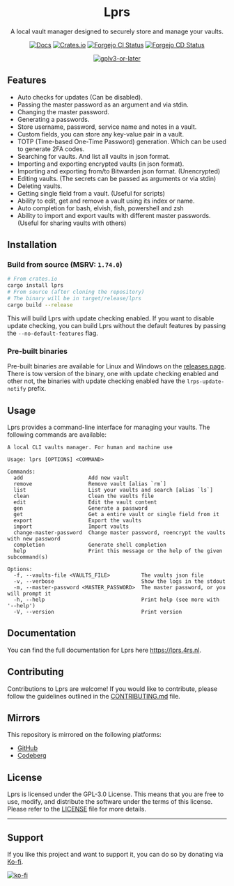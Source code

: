 <div align="center">

# Lprs

A local vault manager designed to securely store and manage your vaults.

[![Docs](https://img.shields.io/badge/docs-lprs.4rs.nl-purple)](https://lprs.4rs.nl)
[![Crates.io](https://img.shields.io/crates/v/lprs?color=orange)](https://crates.io/crates/lprs)
[![Forgejo CI Status](https://git.4rs.nl/awiteb/lprs/badges/workflows/ci.yml/badge.svg)](https://git.4rs.nl/awiteb/lprs)
[![Forgejo CD Status](https://git.4rs.nl/awiteb/lprs/badges/workflows/cd.yml/badge.svg)](https://git.4rs.nl/awiteb/lprs)

[![gplv3-or-later](https://www.gnu.org/graphics/gplv3-or-later-sm.png)](https://www.gnu.org/licenses/gpl-3.0.html)

</div>

## Features

- Auto checks for updates (Can be disabled).
- Passing the master password as an argument and via stdin.
- Changing the master password.
- Generating a passwords.
- Store username, password, service name and notes in a vault.
- Custom fields, you can store any key-value pair in a vault.
- TOTP (Time-based One-Time Password) generation. Which can be used to generate
  2FA codes.
- Searching for vaults. And list all vaults in json format.
- Importing and exporting encrypted vaults (in json format).
- Importing and exporting from/to Bitwarden json format. (Unencrypted)
- Editing vaults. (The secrets can be passed as arguments or via stdin)
- Deleting vaults.
- Getting single field from a vault. (Useful for scripts)
- Ability to edit, get and remove a vault using its index or name.
- Auto completion for bash, elvish, fish, powershell and zsh
- Ability to import and export vaults with different master passwords. (Useful
  for sharing vaults with others)

## Installation

### Build from source (MSRV: `1.74.0`)

```bash
# From crates.io
cargo install lprs
# From source (after cloning the repository)
# The binary will be in target/release/lprs
cargo build --release
```

This will build Lprs with update checking enabled. If you want to disable update
checking, you can build Lprs without the default features by passing the
`--no-default-features` flag.

### Pre-built binaries

Pre-built binaries are available for Linux and Windows on the [releases
page](https://git.4rs.nl/awiteb/lprs/releases/latest). There is tow version of
the binary, one with update checking enabled and other not, the binaries with
update checking enabled have the `lrps-update-notify` prefix.

## Usage

Lprs provides a command-line interface for managing your vaults. The following
commands are available:

```
A local CLI vaults manager. For human and machine use

Usage: lprs [OPTIONS] <COMMAND>

Commands:
  add                     Add new vault
  remove                  Remove vault [alias `rm`]
  list                    List your vaults and search [alias `ls`]
  clean                   Clean the vaults file
  edit                    Edit the vault content
  gen                     Generate a password
  get                     Get a entire vault or single field from it
  export                  Export the vaults
  import                  Import vaults
  change-master-password  Change master password, reencrypt the vaults with new password
  completion              Generate shell completion
  help                    Print this message or the help of the given subcommand(s)

Options:
  -f, --vaults-file <VAULTS_FILE>          The vaults json file
  -v, --verbose                            Show the logs in the stdout
  -m, --master-password <MASTER_PASSWORD>  The master password, or you will prompt it
  -h, --help                               Print help (see more with '--help')
  -V, --version                            Print version
```

## Documentation

You can find the full documentation for Lprs here <https://lprs.4rs.nl>.

## Contributing

Contributions to Lprs are welcome! If you would like to contribute, please
follow the guidelines outlined in the [CONTRIBUTING.md](CONTRIBUTING.md) file.

## Mirrors

This repository is mirrored on the following platforms:

- [GitHub](https://github.com/TheAwiteb/lprs)
- [Codeberg](https://codeberg.org/awiteb/lprs)

## License

Lprs is licensed under the GPL-3.0 License. This means that you are free to use,
modify, and distribute the software under the terms of this license. Please
refer to the [LICENSE](LICENSE) file for more details.

---

## Support

If you like this project and want to support it, you can do so by donating via
[Ko-fi](https://ko-fi.com/awiteb).

[![ko-fi](https://ko-fi.com/img/githubbutton_sm.svg)](https://ko-fi.com/awiteb)
